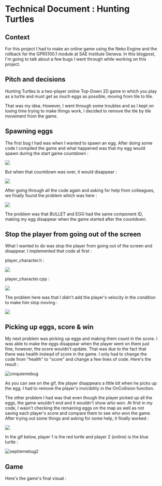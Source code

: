 # Technical Document : Hunting Turtles
## Context

For this project I had to make an online game using the Neko Engine and the rollback for the GPR5100.1 module at SAE Institute Geneva. In this blogpost, I'm going to talk about a few bugs I went through while working on this project.

## Pitch and decisions

Hunting Turtles is a two-player online Top-Down 2D game in which you play as a turtle and must get as much eggs as possible, moving from tile to tile.

That was my idea. However, I went through some troubles and as I kept on losing time trying to make things work, I decided to remove the tile by tile movement from the game.

## Spawning eggs

The first bug I had was when I wanted to spawn an egg. After doing some code I compiled the game and what happened was that my egg would spawn during the start game countdown :

![](https://eleonoradps.github.io/DocTechNetworkNeko/secondbug.PNG)

But when that countdown was over, it would disappear :

![](https://eleonoradps.github.io/DocTechNetworkNeko/secondbug2.PNG)

After going through all the code again and asking for help from colleagues, we finally found the problem which was here :

![](https://eleonoradps.github.io/DocTechNetworkNeko/secondbug3.PNG)

The problem was that BULLET and EGG had the same component ID, making my egg disappear when the game started after the countdown.

## Stop the player from going out of the screen

What I wanted to do was stop the player from going out of the screen and disappear. I implemented that code at first :

player_character.h :

![](https://eleonoradps.github.io/DocTechNetworkNeko/sixiemebug2.PNG)

player_character.cpp :

![](https://eleonoradps.github.io/DocTechNetworkNeko/sixiemebug.PNG)

The problem here was that I didn't add the player's velocity in the condition to make him stop moving :

![](https://eleonoradps.github.io/DocTechNetworkNeko/sixiemebug3.PNG)

## Picking up eggs, score & win

My next problem was picking up eggs and making them count in the score. I was able to make the eggs disappear when the player went on them just fine, however, the score wouldn't update. That was due to the fact that there was health instead of score in the game. I only had to change the code from "health" to "score" and change a few lines of code.
Here's the result :

![cinquiemebug](https://user-images.githubusercontent.com/55788730/99970102-acf74880-2d9b-11eb-9501-1c56ca5da80c.gif)

As you can see on the gif, the player disappears a little bit when he picks up the egg. I had to remove the player's invicibility in the OnCollision function.

The other problem I had was that even though the player picked up all the eggs, the game wouldn't end and it wouldn't show who won. At first in my code, I wasn't checking the remaining eggs on the map as well as not saving each player's score and compare them to see who won the game. After trying out some things and asking for some help, it finally worked :

![](https://eleonoradps.github.io/DocTechNetworkNeko/septiemebug.PNG)

In the gif below, player 1 is the red turtle and player 2 (online) is the blue turtle :

![septiemebug2](https://user-images.githubusercontent.com/55788730/100090285-40d81b80-2e53-11eb-920c-13c449de0148.gif)

## Game

Here's the game's final visual :











